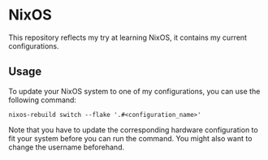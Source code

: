 # NixOS

This repository reflects my try at learning NixOS, it contains my current configurations.

## Usage

To update your NixOS system to one of my configurations, you can use the following command:
```
nixos-rebuild switch --flake '.#<configuration_name>'
```
Note that you have to update the corresponding hardware configuration to fit your system before you can run the command. You might also want to change the username beforehand.
